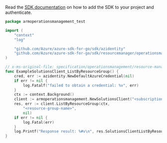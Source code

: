 Read the [SDK documentation](https://github.com/Azure/azure-sdk-for-go/blob/sdk%2Fresourcemanager%2Foperationsmanagement%2Farmoperationsmanagement%2Fv0.3.1/sdk/resourcemanager/operationsmanagement/armoperationsmanagement/README.md) on how to add the SDK to your project and authenticate.

```go
package armoperationsmanagement_test

import (
	"context"
	"log"

	"github.com/Azure/azure-sdk-for-go/sdk/azidentity"
	"github.com/Azure/azure-sdk-for-go/sdk/resourcemanager/operationsmanagement/armoperationsmanagement"
)

// x-ms-original-file: specification/operationsmanagement/resource-manager/Microsoft.OperationsManagement/preview/2015-11-01-preview/examples/SolutionList.json
func ExampleSolutionsClient_ListByResourceGroup() {
	cred, err := azidentity.NewDefaultAzureCredential(nil)
	if err != nil {
		log.Fatalf("failed to obtain a credential: %v", err)
	}
	ctx := context.Background()
	client := armoperationsmanagement.NewSolutionsClient("<subscription-id>", cred, nil)
	res, err := client.ListByResourceGroup(ctx,
		"<resource-group-name>",
		nil)
	if err != nil {
		log.Fatal(err)
	}
	log.Printf("Response result: %#v\n", res.SolutionsClientListByResourceGroupResult)
}
```
